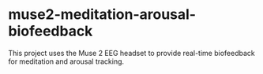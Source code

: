 # muse2-meditation-arousal-biofeedback
This project uses the Muse 2 EEG headset to provide real-time biofeedback for meditation and arousal tracking.
